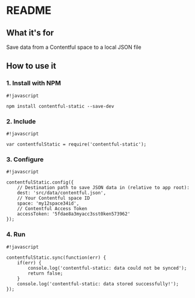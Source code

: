 # README #

## What it's for ##
Save data from a Contentful space to a local JSON file

## How to use it ##

### 1. Install with NPM ###

```
#!javascript

npm install contentful-static --save-dev
```

### 2. Include ###

```
#!javascript

var contentfulStatic = require('contentful-static');
```

### 3. Configure ###

```
#!javascript

contentfulStatic.config({
    // Destination path to save JSON data in (relative to app root):
    dest: 'src/data/contentful.json',
    // Your Contentful space ID
    space: 'my12space34id',
    // Contentful Access Token
    accessToken: '5fdae8a3myacc3sst0ken573962'
});
```

### 4. Run ###

```
#!javascript

contentfulStatic.sync(function(err) {
    if(err) {
        console.log('contentful-static: data could not be synced');
        return false;
    }
    console.log('contentful-static: data stored successfully!');
});
```